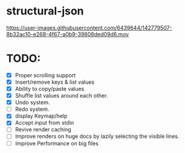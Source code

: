 # structural-json

https://user-images.githubusercontent.com/6439644/142779507-8b32ac10-e268-4f67-a0b9-39808ded09d6.mov


# TODO:

- [x] Proper scrolling support
- [x] Insert/remove keys & list values
- [x] Ability to copy/paste values
- [x] Shuffle list values around each other.
- [x] Undo system.
- [ ] Redo system.
- [x] display Keymap/help
- [x] Accept input from stdin
- [ ] Revive render caching 
- [ ] Improve renders on huge docs by lazily selecting the visible lines.
- [ ] Improve Performance on big files
